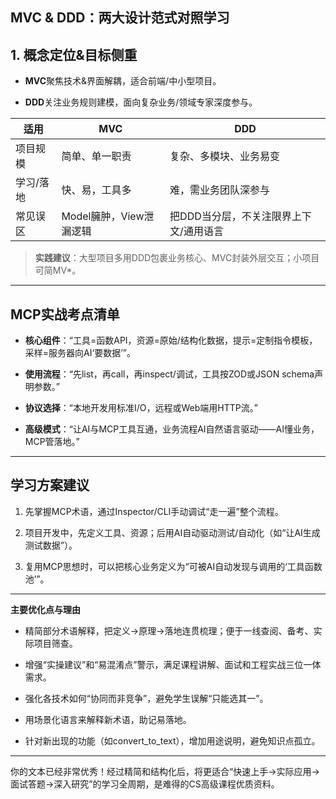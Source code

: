 ## MVC & DDD：两大设计范式对照学习

## 1. 概念定位&目标侧重

- **MVC**聚焦技术&界面解耦，适合前端/中小型项目。
    
- **DDD**关注业务规则建模，面向复杂业务/领域专家深度参与。
    

|适用|MVC|DDD|
|---|---|---|
|项目规模|简单、单一职责|复杂、多模块、业务易变|
|学习/落地|快、易，工具多|难，需业务团队深参与|
|常见误区|Model臃肿，View泄漏逻辑|把DDD当分层，不关注限界上下文/通用语言|

> **实践建议**：大型项目多用DDD包裹业务核心、MVC封装外层交互；小项目可简MV*。

---

## MCP实战考点清单

- **核心组件**：“工具=函数API，资源=原始/结构化数据，提示=定制指令模板，采样=服务器向AI‘要数据’”。
    
- **使用流程**：“先list，再call，再inspect/调试，工具按ZOD或JSON schema声明参数。”
    
- **协议选择**：“本地开发用标准I/O，远程或Web端用HTTP流。”
    
- **高级模式**：“让AI与MCP工具互通，业务流程AI自然语言驱动——AI懂业务，MCP管落地。”
    

---

## 学习方案建议

1. 先掌握MCP术语，通过Inspector/CLI手动调试“走一遍”整个流程。
    
2. 项目开发中，先定义工具、资源；后用AI自动驱动测试/自动化（如“让AI生成测试数据”）。
    
3. 复用MCP思想时，可以把核心业务定义为“可被AI自动发现与调用的‘工具函数池’”。
    

---

**主要优化点与理由**

- 精简部分术语解释，把定义→原理→落地连贯梳理；便于一线查阅、备考、实际项目筛查。
    
- 增强“实操建议”和“易混淆点”警示，满足课程讲解、面试和工程实战三位一体需求。
    
- 强化各技术如何“协同而非竞争”，避免学生误解“只能选其一”。
    
- 用场景化语言来解释新术语，助记易落地。
    
- 针对新出现的功能（如convert_to_text），增加用途说明，避免知识点孤立。
    

---

你的文本已经非常优秀！经过精简和结构化后，将更适合“快速上手→实际应用→面试答题→深入研究”的学习全周期，是难得的CS高级课程优质资料。